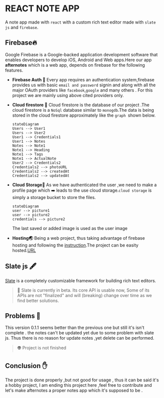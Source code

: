 # REACT NOTE APP

A note app made with `react` with a custom rich text editor made with `slate js` and `firebase`.

## Firebase🔥

Google Firebase is a Google-backed application development software that enables developers to develop iOS, Android and Web apps.Here our app **afternotes** which is a web app, depends on firebase for the following features.

- **Firebase Auth 🦸**
  Every app requires an authentication system,firebase provides us with basic `email and password` signin and along with all the major OAuth providers like `facebook`,`google` and many others .
  For this project we are mainly using above cited providers only.

- **Cloud firestore 🧮**
  Cloud firestore is the database of our project .The cloud firestore is a `NoSql` database similar to `monogdb`.The data is being stored in the cloud firestore approximately like the `graph `shown below.

  ```mermaid
  stateDiagram
  Users --> User1
  Users --> User2
  User1 --> Credentials1
  User1 --> Notes
  Notes --> Note1
  Note1 --> Heading
  Note1 --> Tags
  Note1 --> ActualNote
  User2 --> Credentials2
  Credentials2 --> photoURL
  Credentials2 --> createdAt
  Credentials2 --> updatedAt
  ```

- **Cloud Storage🏪**
  As we have authenticated the user ,we need to make a profile page which ➡️ leads to the use cloud storage.`cloud storage` is simply a storage bucket to store the files.
  ```mermaid
  stateDiagram
  user --> picture1
  user --> picture2
  credentials --> picture2
  ```
  The last saved or added image is used as the user image
- **Hosting🌏**
  Being a web project, thus taking advantage of firebase hosting and following the [instruction](https://firebase.google.com/docs/hosting/quickstart).The project can be easity hosted.[URL](https://notify-b3141.web.app/)

## Slate js 🖋️

[Slate](https://docs.slatejs.org/v/v0.47/) is a completely customizable framework for building rich text editors.

> 🤖 Slate is currently in beta. Its core API is usable now, Some of its APIs are not "finalized" and will (breaking) change over time as we find better solutions.

## Problems 💢

This version 0.1.1 seems better than the previous one but still it's isn't complete . the notes can't be updated yet due to some problem with slate js. Thus there is no reason for update notes ,yet delete can be performed.

> 👽 Project is not finished

## Conclusion ✋

The project is done properly ,but not good for usage , thus it can be said it's a hobby project, I am ending this project here ,feel free to contribute and let's make afternotes a proper notes app which it's supposed to be .
